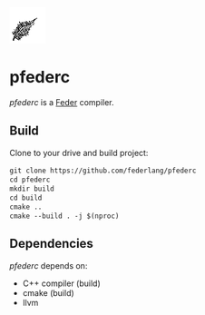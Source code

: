![](./logo.png)

# pfederc

*pfederc* is a [Feder](https://federlang.github.io/feder-ref) compiler.

## Build

Clone to your drive and build project:

```
git clone https://github.com/federlang/pfederc
cd pfederc
mkdir build
cd build
cmake ..
cmake --build . -j $(nproc)
```

## Dependencies

*pfederc* depends on:

- C++ compiler (build)
- cmake (build)
- llvm
